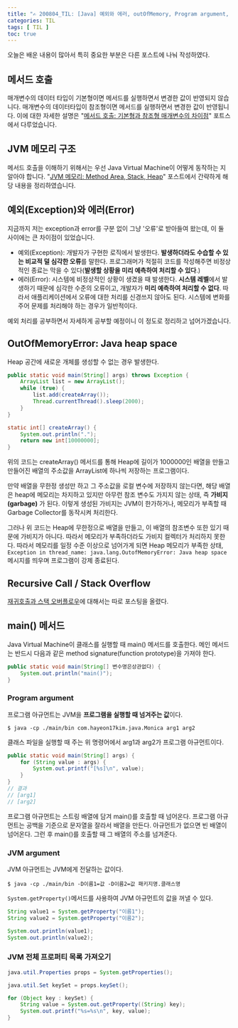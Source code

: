 ```yaml
---
title: "✍ 200804_TIL: [Java] 예외와 에러, outOfMemory, Program argument, JVM argument"
categories: TIL
tags: [ TIL ]
toc: true
---
```






오늘은 배운 내용이 많아서 특히 중요한 부분은 다른 포스트에 나눠 작성하였다.



## 메서드 호출

매개변수의 데이터 타입이 기본형이면 메서드를 실행하면서 변경한 값이 반영되지 않습니다. 매개변수의 데이터타입이 참조형이면 메서드를 실행하면서 변경한 값이 반영됩니다. 이에 대한 자세한 설명은 "[메서드 호출: 기본형과 참조형 매개변수의 차이점](https://hayeon17kim.github.io/java/2020/08/04/call-by-value-and-reference)" 포트스에서 다루었습니다.



## JVM 메모리 구조

메서드 호출을 이해하기 위해서는 우선  Java Virtual Machine이 어떻게 동작하는 지 알아야 합니다. "[JVM 메모리: Method Area, Stack, Heap](https://hayeon17kim.github.io/java/2020/08/04/jvm-memory)" 포스트에서 간략하게 해당 내용을 정리하였습니다.



## 예외(Exception)와 에러(Error)

지금까지 저는 exception과 error를 구분 없이 그냥 '오류'로 받아들여 왔는데, 이 둘 사이에는 큰 차이점이 있었습니다. 

- 예외(Exception): 개발자가 구현한 로직에서 발생한다. **발생하더라도 수습할 수 있는 비교적 덜 심각한 오류**를 말한다. 프로그래머가 적절히 코드를 작성해주면 비정상적인 종료는 막을 수 있다(**발생할 상황을 미리 예측하여 처리할 수 있다**.)
- 에러(Error): 시스템에 비정상적인 상황이 생겼을 때 발생한다. **시스템 레벨**에서 발생하기 때문에 심각한 수준의 오류이고, 개발자가 **미리 예측하여 처리할 수 없다**. 따라서 애플리케이션에서 오류에 대한 처리를 신경쓰지 않아도 된다. 시스템에 변화를 주어 문제를 처리해야 하는 경우가 일반적이다.

예외 처리를 공부하면서 자세하게 공부할 예정이니 이 정도로 정리하고 넘어가겠습니다.



## OutOfMemoryError: Java heap space
 Heap 공간에 새로운 개체를 생성할 수 없는 경우 발생한다.

```java
public static void main(String[] args) throws Exception {
    ArrayList list = new ArrayList();
    while (true) {
        list.add(createArray());
        Thread.currentThread().sleep(2000);
    }
}

static int[] createArray() {
    System.out.println(".");
    return new int[10000000];
}
```

위의 코드는 createArray()  메서드를 통해 Heap에 길이가 1000000인 배열을 만들고 만들어진 배열의 주소값을  ArrayList에 하나씩 저장하는 프로그램이다. 

만약 배열을 무한정 생성만 하고 그 주소값을 로컬 변수에 저장하지 않는다면, 해당 배열은 heap에 메모리는 차지하고 있지만 아무런 참조 변수도 가지지 않는 상태, 즉 **가비지(garbage)** 가 된다. 이렇게 생성된 가비지는 JVM이 한가하거나, 메모리가 부족할 때 Garbage Collector를 동작시켜 처리한다.

그러나 위 코드는 Heap에 무한정으로 배열을 만들고, 이 배열의 참조변수 또한 있기 때문에 가비지가 아니다. 따라서 메모리가 부족하더라도 가비지 컬렉터가 처리하지 못한다. 따라서 메모리를 일정 수준 이상으로 넘어가게 되면 Heap 메모리가 부족한 상태, `Exception in thread_name: java.lang.OutofMemoryError: Java heap space` 메시지를 띄우며 프로그램이 강제 종료된다.



## Recursive Call / Stack Overflow

[재귀호출과 스택 오버플로우](https://hayeon17kim.github.io/java/2020/08/04/recursive-call)에 대해서는 따로 포스팅을 올렸다.



## main() 메서드

Java Virtual Machine이 클래스를 실행할 때 main() 메서드를 호출한다. 메인 메서드는 반드시 다음과 같은 method signature(function prototype)을 가져야 한다.

```java
public static void main(String[] 변수명은상관없다) {
    System.out.println("main()");
}
```



### Program argument

프로그램 아규먼트는 JVM을 **프로그램을 실행할 때 넘겨주는 값**이다. 

```console
$ java -cp ./main/bin com.hayeon17kim.java.Monica arg1 arg2
```

클래스 파일을 실행할 때 주는 위 명령어에서 arg1과 arg2가 프로그램 아규먼트이다. 

```java
public static void main(String[] args) {
    for (String value : args) {
        System.out.printf("[%s]\n", value);
    }
}
// 결과
// [arg1]
// [arg2]
```

프로그램 아규먼트는 스트링 배열에 담겨 main()를 호출할 때 넘어온다. 프로그램 아규먼트는 공백을 기준으로 문자열을 잘라서 배열을 만든다. 아규먼트가 없으면 빈 배열이 넘어온다. 그런 후 main()를 호출할 때 그 배열의 주소를 넘겨준다.



### JVM argument

JVM 아규먼트는 JVM에게 전달하는 값이다. 

```console
$ java -cp ./main/bin -D이름1=값 -D이름2=값 패키지명.클래스명
```

`System.getProperty()`메서드를 사용하여 JVM 아규먼트의 값을 꺼낼 수 있다.

```java
String value1 = System.getProperty("이름1");
String value2 = System.getProperty("이름2");

System.out.println(value1);
System.out.println(value2);
```



### JVM 전체 프로퍼티 목록 가져오기

```java
java.util.Properties props = System.getProperties();

java.util.Set keySet = props.keySet();

for (Object key : keySet) {
    String value = System.out.getProperty((String) key);
    System.out.printf("%s=%s\n", key, value);
}
```

